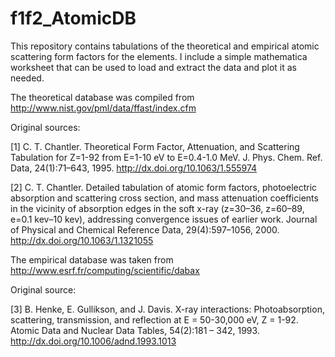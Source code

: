 f1f2_AtomicDB
=============

This repository contains tabulations of the theoretical and empirical atomic scattering form factors for the elements. 
I include a simple mathematica worksheet that can be used to load and extract the data and plot it as needed.

The theoretical database was compiled from http://www.nist.gov/pml/data/ffast/index.cfm

Original sources:

[1] C. T. Chantler. Theoretical Form Factor, Attenuation, and Scattering Tabulation for Z=1-92 from E=1-10 eV to E=0.4-1.0 MeV. J. Phys. Chem. Ref. Data, 24(1):71–643, 1995. http://dx.doi.org/10.1063/1.555974

[2] C. T. Chantler. Detailed tabulation of atomic form factors, photoelectric absorption and scattering cross section, and mass attenuation coefficients in the vicinity of absorption edges in the soft x-ray (z=30–36, z=60–89, e=0.1 kev–10 kev), addressing convergence issues of earlier work. Journal of Physical and Chemical Reference Data, 29(4):597–1056, 2000. http://dx.doi.org/10.1063/1.1321055

The empirical database was taken from http://www.esrf.fr/computing/scientific/dabax

Original source:

[3] B. Henke, E. Gullikson, and J. Davis. X-ray interactions: Photoabsorption, scattering, transmission, and reflection at E = 50-30,000 eV, Z = 1-92. Atomic Data and Nuclear Data Tables, 54(2):181 – 342, 1993. http://dx.doi.org/10.1006/adnd.1993.1013

